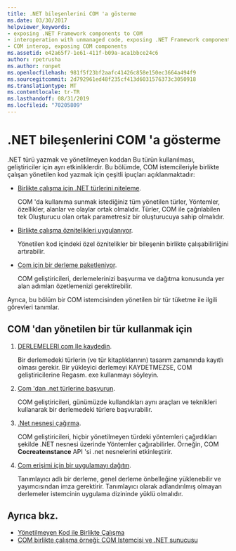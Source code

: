 ```yaml
---
title: .NET bileşenlerini COM 'a gösterme
ms.date: 03/30/2017
helpviewer_keywords:
- exposing .NET Framework components to COM
- interoperation with unmanaged code, exposing .NET Framework components
- COM interop, exposing COM components
ms.assetid: e42a65f7-1e61-411f-b09a-aca1bbce24c6
author: rpetrusha
ms.author: ronpet
ms.openlocfilehash: 981f5f23bf2aafc41426c858e150ec3664a494f9
ms.sourcegitcommit: 2d792961ed48f235cf413d6031576373c3050918
ms.translationtype: MT
ms.contentlocale: tr-TR
ms.lasthandoff: 08/31/2019
ms.locfileid: "70205809"
---
```

# <a name="exposing-net-components-to-com"></a>.NET bileşenlerini COM 'a gösterme

.NET türü yazmak ve yönetilmeyen koddan Bu türün kullanılması, geliştiriciler için ayrı etkinliklerdir. Bu bölümde, COM istemcileriyle birlikte çalışan yönetilen kod yazmak için çeşitli ipuçları açıklanmaktadır:

- [Birlikte çalışma için .NET türlerini niteleme](../../standard/native-interop/qualify-net-types-for-interoperation.md).

     COM 'da kullanıma sunmak istediğiniz tüm yönetilen türler, Yöntemler, özellikler, alanlar ve olaylar ortak olmalıdır. Türler, COM ile çağrılabilen tek Oluşturucu olan ortak parametresiz bir oluşturucuya sahip olmalıdır.

- [Birlikte çalışma öznitelikleri uygulanıyor](../../standard/native-interop/apply-interop-attributes.md).

     Yönetilen kod içindeki özel öznitelikler bir bileşenin birlikte çalışabilirliğini artırabilir.

- [Com için bir derleme paketleniyor](../../../docs/framework/interop/packaging-an-assembly-for-com.md).

     COM geliştiricileri, derlemelerinizi başvurma ve dağıtma konusunda yer alan adımları özetlemenizi gerektirebilir.

 Ayrıca, bu bölüm bir COM istemcisinden yönetilen bir tür tüketme ile ilgili görevleri tanımlar.

## <a name="to-consume-a-managed-type-from-com"></a>COM 'dan yönetilen bir tür kullanmak için

1. [DERLEMELERI com Ile kaydedin](../../../docs/framework/interop/registering-assemblies-with-com.md).

     Bir derlemedeki türlerin (ve tür kitaplıklarının) tasarım zamanında kayıtlı olması gerekir. Bir yükleyici derlemeyi KAYDETMEZSE, COM geliştiricilerine Regasm. exe kullanmayı söyleyin.

2. [Com 'dan .net türlerine başvurun](../../../docs/framework/interop/how-to-reference-net-types-from-com.md).

     COM geliştiricileri, günümüzde kullandıkları aynı araçları ve teknikleri kullanarak bir derlemedeki türlere başvurabilir.

3. [.Net nesnesi çağırma](https://docs.microsoft.com/previous-versions/dotnet/netframework-4.0/8hw8h46b(v=vs.100)).

     COM geliştiricileri, hiçbir yönetilmeyen türdeki yöntemleri çağırdıkları şekilde .NET nesnesi üzerinde Yöntemler çağırabilirler. Örneğin, COM **Cocreateınstance** API 'si .net nesnelerini etkinleştirir.

4. [Com erişimi için bir uygulamayı dağıtın](https://docs.microsoft.com/previous-versions/dotnet/netframework-4.0/c2850st8(v=vs.100)).

     Tanımlayıcı adlı bir derleme, genel derleme önbelleğine yüklenebilir ve yayımcısından imza gerektirir. Tanımlayıcı olarak adlandırılmış olmayan derlemeler istemcinin uygulama dizininde yüklü olmalıdır.

## <a name="see-also"></a>Ayrıca bkz.

- [Yönetilmeyen Kod ile Birlikte Çalışma](../../../docs/framework/interop/index.md)
- [COM birlikte çalışma örneği: COM Istemcisi ve .NET sunucusu](../../../docs/framework/interop/com-interop-sample-com-client-and-net-server.md)

